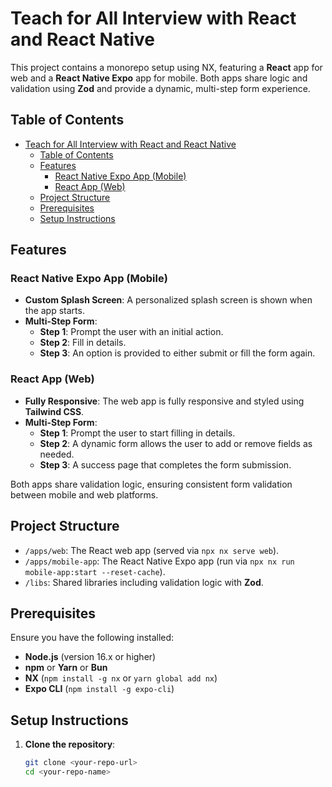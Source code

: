 # Teach for All Interview with React and React Native 

This project contains a monorepo setup using NX, featuring a **React** app for web and a **React Native Expo** app for mobile. Both apps share logic and validation using **Zod** and provide a dynamic, multi-step form experience.

## Table of Contents
- [Teach for All Interview with React and React Native](#teach-for-all-interview-with-react-and-react-native)
  - [Table of Contents](#table-of-contents)
  - [Features](#features)
    - [React Native Expo App (Mobile)](#react-native-expo-app-mobile)
    - [React App (Web)](#react-app-web)
  - [Project Structure](#project-structure)
  - [Prerequisites](#prerequisites)
  - [Setup Instructions](#setup-instructions)

## Features

### React Native Expo App (Mobile)

- **Custom Splash Screen**: A personalized splash screen is shown when the app starts.
- **Multi-Step Form**:
  - **Step 1**: Prompt the user with an initial action.
  - **Step 2**: Fill in details.
  - **Step 3**: An option is provided to either submit or fill the form again.

### React App (Web)
- **Fully Responsive**: The web app is fully responsive and styled using **Tailwind CSS**.
- **Multi-Step Form**:
  - **Step 1**: Prompt the user to start filling in details.
  - **Step 2**: A dynamic form allows the user to add or remove fields as needed.
  - **Step 3**: A success page that completes the form submission.

Both apps share validation logic, ensuring consistent form validation between mobile and web platforms.

## Project Structure

- `/apps/web`: The React web app (served via `npx nx serve web`).
- `/apps/mobile-app`: The React Native Expo app (run via `npx nx run mobile-app:start --reset-cache`).
- `/libs`: Shared libraries including validation logic with **Zod**.

## Prerequisites
Ensure you have the following installed:
- **Node.js** (version 16.x or higher)
- **npm** or **Yarn** or **Bun**
- **NX** (`npm install -g nx` or `yarn global add nx`)
- **Expo CLI** (`npm install -g expo-cli`)

## Setup Instructions

1. **Clone the repository**:
   ```bash
   git clone <your-repo-url>
   cd <your-repo-name>
